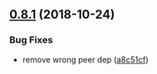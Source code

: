 ## [0.8.1](https://github.com/4Catalyzer/astroturf/compare/v0.8.0...v0.8.1) (2018-10-24)


### Bug Fixes

* remove wrong peer dep ([a8c51cf](https://github.com/4Catalyzer/astroturf/commit/a8c51cf))





